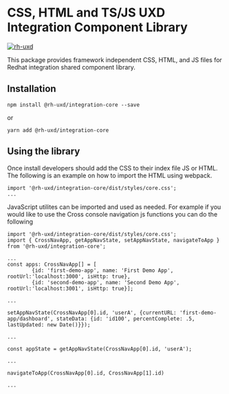 # CSS, HTML and TS/JS UXD Integration Component Library #

[![rh-uxd](https://circleci.com/gh/rh-uxd/integration.svg?style=shield)](https://app.circleci.com/github/rh-uxd/integration/pipelines)

This package provides framework independent CSS, HTML, and JS files for Redhat integration shared component library.


## Installation

`npm install @rh-uxd/integration-core --save`

or 

`yarn add @rh-uxd/integration-core`


## Using the library

Once install developers should add the CSS to their index file JS or HTML.
The following is an example on how to import the HTML using webpack.

```TS
import '@rh-uxd/integration-core/dist/styles/core.css';
...

```

JavaScript utilites can be imported and used as needed.  For example if you would 
like to use the Cross console navigation js functions you can do the following

```TS
import '@rh-uxd/integration-core/dist/styles/core.css';
import { CrossNavApp, getAppNavState, setAppNavState, navigateToApp } from '@rh-uxd/integration-core';

...
const apps: CrossNavApp[] = [
        {id: 'first-demo-app', name: 'First Demo App', rootUrl:'localhost:3000', isHttp: true},
        {id: 'second-demo-app', name: 'Second Demo App', rootUrl:'localhost:3001', isHttp: true}];   

...

setAppNavState(CrossNavApp[0].id, 'userA', {currentURL: 'first-demo-app/dashboard', stateData: {id: 'id100', percentComplete: .5, lastUpdated: new Date()}});

...

const appState = getAppNavState(CrossNavApp[0].id, 'userA');

...

navigateToApp(CrossNavApp[0].id, CrossNavApp[1].id)

...

```

